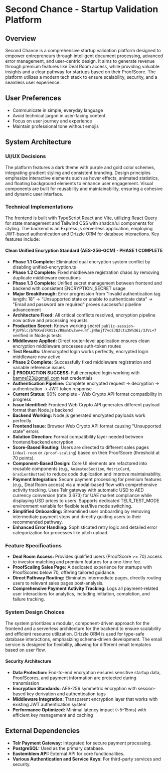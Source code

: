 # Second Chance - Startup Validation Platform

## Overview
Second Chance is a comprehensive startup validation platform designed to empower entrepreneurs through intelligent document processing, advanced error management, and user-centric design. It aims to generate revenue through premium features like Deal Room access, while providing valuable insights and a clear pathway for startups based on their ProofScore. The platform utilizes a modern tech stack to ensure scalability, security, and a seamless user experience.

## User Preferences
- Communicate in simple, everyday language
- Avoid technical jargon in user-facing content
- Focus on user journey and experience
- Maintain professional tone without emojis

## System Architecture

### UI/UX Decisions
The platform features a dark theme with purple and gold color schemes, integrating gradient styling and consistent branding. Design principles emphasize interactive elements such as hover effects, animated statistics, and floating background elements to enhance user engagement. Visual components are built for reusability and maintainability, ensuring a cohesive and dynamic user interface.

### Technical Implementations
The frontend is built with TypeScript React and Vite, utilizing React Query for state management and Tailwind CSS with shadcn/ui components for styling. The backend is an Express.js serverless application, employing JWT-based authentication and Drizzle ORM for database interactions. Key features include:

#### Clean Unified Encryption Standard (AES-256-GCM) - PHASE 1 COMPLETE
- **Phase 1.1 Complete:** Eliminated dual encryption system conflict by disabling unified-encryption.ts
- **Phase 1.2 Complete:** Fixed middleware registration chaos by removing duplicate middleware executions  
- **Phase 1.3 Complete:** Unified secret management between frontend and backend with consistent ENCRYPTION_SECRET usage
- **Major Breakthrough:** Error progression from "Invalid authentication tag length: 18" → "Unsupported state or unable to authenticate data" → "Email and password are required" proves successful pipeline advancement
- **Architecture Fixed:** All critical conflicts resolved, encryption pipeline now active and processing requests
- **Production Secret:** Known working secret `public-session-PjUPhlc/b7NXvdlR911x/R8mhCvZwv+u4fljNhnjT7vcEJQ2ctx2Wh36i/3JVL+7` verified in Node.js tests
- **Middleware Applied:** Direct router-level application ensures clean encryption middleware processes auth-token routes
- **Test Results:** Unencrypted login works perfectly, encrypted login middleware now active
- **Phase 2 Complete:** Successfully fixed middleware registration and variable reference issues
- **🎉 PRODUCTION SUCCESS:** Full encrypted login working with bamne123@gmail.com test credentials  
- **Authentication Pipeline:** Complete encrypted request → decryption → authentication → JWT token response
- **Current Status:** 90% complete - Web Crypto API format compatibility in progress
- **Issue Identified:** Frontend Web Crypto API generates different payload format than Node.js backend
- **Backend Working:** Node.js generated encrypted payloads work perfectly 
- **Frontend Issue:** Browser Web Crypto API format causing "Unsupported state" errors
- **Solution Direction:** Format compatibility layer needed between frontend/backend encryption
- **Score-Based Routing:** Users are directed to different sales pages (`/deal-room` or `/proof-scaling`) based on their ProofScore (threshold at 70 points).
- **Component-Based Design:** Core UI elements are refactored into reusable components (e.g., `AnimatedSection`, `MetricCard`, `GradientButton`) to reduce code duplication and improve maintainability.
- **Payment Integration:** Secure payment processing for premium features (e.g., Deal Room access) via a modal-based flow with comprehensive activity tracking. Uses Telr gateway with automatic USD to AED currency conversion (rate: 3.673) for UAE market compliance while displaying USD prices to users. Supports dedicated TELR_TEST_MODE environment variable for flexible test/live mode switching.
- **Simplified Onboarding:** Streamlined user onboarding by removing intermediate payment steps and directly guiding users to their recommended pathway.
- **Enhanced Error Handling:** Sophisticated retry logic and detailed error categorization for processes like pitch upload.

### Feature Specifications
- **Deal Room Access:** Provides qualified users (ProofScore >= 70) access to investor matching and premium features for a one-time fee.
- **ProofScaling Sales Page:** A dedicated experience for startups with ProofScores below 70, offering tailored guidance.
- **Direct Pathway Routing:** Eliminates intermediate pages, directly routing users to relevant sales pages post-analysis.
- **Comprehensive Payment Activity Tracking:** Logs all payment-related user interactions for analytics, including initiation, completion, and failure tracking.

### System Design Choices
The system prioritizes a modular, component-driven approach for the frontend and a serverless architecture for the backend to ensure scalability and efficient resource utilization. Drizzle ORM is used for type-safe database interactions, emphasizing schema-driven development. The email service is designed for flexibility, allowing for different email templates based on user flow.

#### Security Architecture
- **Data Protection:** End-to-end encryption ensures sensitive startup data, ProofScores, and payment information are protected during transmission
- **Encryption Standards:** AES-256 symmetric encryption with session-based key derivation and authentication tags
- **Middleware Integration:** Transparent encryption layer that works with existing JWT authentication system
- **Performance Optimized:** Minimal latency impact (~5-15ms) with efficient key management and caching

## External Dependencies
- **Telr Payment Gateway:** Integrated for secure payment processing.
- **PostgreSQL:** Used as the primary database.
- **Eastemblem API:** External API for core functionalities.
- **Various Authentication and Service Keys:** For third-party services and security.